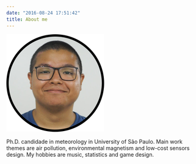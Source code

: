 ```yaml
---
date: "2016-08-24 17:51:42"
title: About me
---
```


![Author photo](token_2(3).png)

Ph.D. candidade in meteorology in University of São Paulo. Main work themes are air pollution, environmental magnetism and low-cost sensors design. My hobbies are music, statistics and game design.
